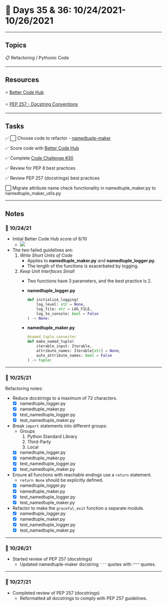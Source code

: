 # :calendar: Days 35 & 36: 10/24/2021-10/26/2021

---

## Topics

:clipboard: Refactoring / Pythonic Code

---

## Resources

:star: [Better Code Hub](https://bettercodehub.com)

:star: [PEP 257 - Docstring Conventions](https://www.python.org/dev/peps/pep-0257/)

---

## Tasks

:white_check_mark: :white_large_square: Choose code to refactor - [namedtuple-maker](https://github.com/timothyhull/namedtuple-maker)

:white_check_mark: Score code with [Better Code Hub](https://bettercodehub.com)

:white_check_mark: Complete [Code Challenge #30](https://codechalleng.es/challenges/30/)

:white_check_mark: Review for PEP 8 best practices

:white_check_mark: Review PEP 257 (docstrings) best practices

:white_large_square: Migrate attribute name check functionality in namedtuple_maker.py to namedtuple_maker_utils.py

---

## Notes

### :notebook: 10/24/21

- Initial Better Code Hub score of 8/10
    - <img src='https://bettercodehub.com/edge/badge/timothyhull/namedtuple-maker?branch=main'>
- The two failed guidelines are:
    1. _Write Short Units of Code_
        - Applies to **namedtuple_maker.py** and **namedtuple_logger.py**.
        - The length of the functions is exacerbated by logging.
    2. _Keep Unit Interfaces Small_
        - Two functions have 3 parameters, and the best practice is 2.
        - **namedtuple_logger.py**

            ```python
            def initialize_logging(
                log_level: str = None,
                log_file: str = LOG_FILE,
                log_to_console: bool = False
            ) -> None:
            ```

        - **namedtuple_maker.py**

            ```python
            @named_tuple_converter
            def make_named_tuple(
                iterable_input: Iterable,
                attribute_names: Iterable[str] = None,
                auto_attribute_names: bool = False
            ) -> tuple:
            ```

---

### :notebook: 10/25/21

Refactoring notes:

- Reduce docstrings to a maximum of 72 characters.
    - [X] namedtuple_logger.py
    - [X] namedtuple_maker.py
    - [X] test_namedtuple_logger.py
    - [X] test_namedtuple_maker.py
- Break `import` statements into different groups:
    - Groups
        1. Python Standard Library
        2. Third-Party
        3. Local
    - [X] namedtuple_logger.py
    - [X] namedtuple_maker.py
    - [X] test_namedtuple_logger.py
    - [X] test_namedtuple_maker.py
- Ensure all functions with reachable endings use a `return` statement.
    - `return None` should be explicitly defined.
    - [X] namedtuple_logger.py
    - [X] namedtuple_maker.py
    - [X] test_namedtuple_logger.py
    - [X] test_namedtuple_maker.py
- Refactor to make the `graceful_exit` function a separate module.
    - [X] namedtuple_logger.py
    - [X] namedtuple_maker.py
    - [X] test_namedtuple_logger.py
    - [X] test_namedtuple_maker.py

---

### :notebook: 10/26/21

- Started review of PEP 257 (docstrings)
    - Updated namedtuple-maker docstring `'''` quotes with `"""` quotes.

---

### :notebook: 10/27/21

- Completed review of PEP 257 (docstrings)
    - Reformatted all docstrings to comply with PEP 257 guidelines.

